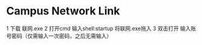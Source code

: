 # Campus Network Link

1 下载 联网.exe
2 打开cmd 输入shell:startup 将联网.exe拖入
3 双击打开 输入账号密码（仅需输入一次密码，之后无需输入）
